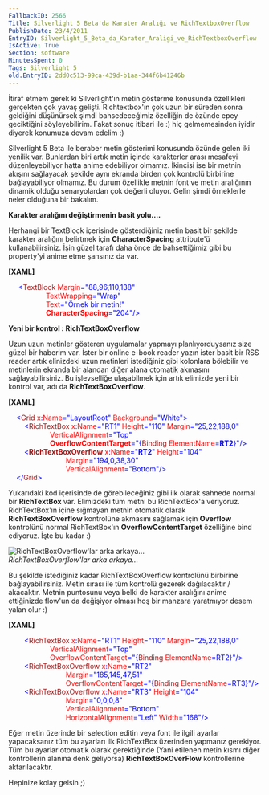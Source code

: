 ```yaml
---
FallbackID: 2566
Title: Silverlight 5 Beta'da Karater Aralığı ve RichTextboxOverflow
PublishDate: 23/4/2011
EntryID: Silverlight_5_Beta_da_Karater_Araligi_ve_RichTextboxOverflow
IsActive: True
Section: software
MinutesSpent: 0
Tags: Silverlight 5
old.EntryID: 2dd0c513-99ca-439d-b1aa-344f6b41246b
---
```

İtiraf etmem gerek ki Silverlight'ın metin gösterme konusunda
özellikleri gerçekten çok yavaş gelişti. Richtextbox'ın çok uzun bir
süreden sonra geldiğini düşünürsek şimdi bahsedeceğimiz özelliğin de
özünde epey geciktiğini söyleyebilirim. Fakat sonuç itibari ile :) hiç
gelmemesinden iyidir diyerek konumuza devam edelim :)

Silverlight 5 Beta ile beraber metin gösterimi konusunda özünde gelen
iki yenilik var. Bunlardan biri artık metin içinde karakterler arası
mesafeyi düzenleyebiliyor hatta anime edebiliyor olmamız. İkincisi ise
bir metnin akışını sağlayacak şekilde aynı ekranda birden çok kontrolü
birbirine bağlayabiliyor olmamız. Bu durum özellikle metnin font ve
metin aralığının dinamik olduğu senaryolardan çok değerli oluyor. Gelin
şimdi örneklerle neler olduğuna bir bakalım.

**Karakter aralığını değiştirmenin basit yolu....**

Herhangi bir TextBlock içerisinde gösterdiğiniz metin basit bir şekilde
karakter aralığını belirtmek için **CharacterSpacing** attribute'ü
kullanabilirsiniz. İşin güzel tarafı daha önce de bahsettiğimiz gibi bu
property'yi anime etme şansınız da var.

**[XAML]**

<span style="color:#a31515;">     </span><span
style="color:blue;">\<</span><span
style="color:#a31515;">TextBlock</span><span
style="color:red;"> Margin</span><span
style="color:blue;">="88,96,110,138"</span> \
                   <span style="color:red;"> TextWrapping</span><span
style="color:blue;">="Wrap"</span> \
                   <span style="color:red;"> Text</span><span
style="color:blue;">="Örnek bir metin!"</span> \
                   <span
style="color:red;"> **CharacterSpacing**</span><span
style="color:blue;">="204"/\></span>

**Yeni bir kontrol : RichTextBoxOverflow**

Uzun uzun metinler gösteren uygulamalar yapmayı planlıyorduysanız size
güzel bir haberim var. İster bir online e-book reader yazın ister basit
bir RSS reader artık elinizdeki uzun metinleri istediğiniz gibi
kolonlara bölebilir ve metinlerin ekranda bir alandan diğer alana
otomatik akmasını sağlayabilirsiniz. Bu işlevselliğe ulaşabilmek için
artık elimizde yeni bir kontrol var, adı da **RichTextBoxOverflow**.

**[XAML]**

<span style="color:#a31515;">    </span><span
style="color:blue;">\<</span><span
style="color:#a31515;">Grid</span><span
style="color:red;"> x</span><span style="color:blue;">:</span><span
style="color:red;">Name</span><span
style="color:blue;">="LayoutRoot"</span><span
style="color:red;"> Background</span><span
style="color:blue;">="White"\></span>\
 <span style="color:#a31515;">        </span><span
style="color:blue;">\<</span><span
style="color:#a31515;">RichTextBox</span><span
style="color:red;"> x</span><span style="color:blue;">:</span><span
style="color:red;">Name</span><span
style="color:blue;">="RT1"</span><span
style="color:red;"> Height</span><span
style="color:blue;">="110"</span><span
style="color:red;"> Margin</span><span
style="color:blue;">="25,22,188,0"</span> \
                     <span
style="color:red;"> VerticalAlignment</span><span
style="color:blue;">="Top"</span> \
                     <span
style="color:red;"> **OverflowContentTarget**</span><span
style="color:blue;">="{</span><span
style="color:#a31515;">Binding</span><span
style="color:red;"> ElementName</span><span
style="color:blue;">=**RT2**}"/\></span>\
 <span style="color:#a31515;">        </span><span
style="color:blue;">\<</span><span
style="color:#a31515;">**RichTextBoxOverflow**</span><span
style="color:red;"> x</span><span style="color:blue;">:</span><span
style="color:red;">Name</span><span
style="color:blue;">="**RT2**"</span><span
style="color:red;"> Height</span><span
style="color:blue;">="104"</span> \
                             <span
style="color:red;"> Margin</span><span
style="color:blue;">="194,0,38,30"</span> \
                             <span
style="color:red;"> VerticalAlignment</span><span
style="color:blue;">="Bottom"/\></span>\
 <span style="color:#a31515;">    </span><span
style="color:blue;">\</</span><span
style="color:#a31515;">Grid</span><span style="color:blue;">\></span>

Yukarıdaki kod içerisinde de görebileceğiniz gibi ilk olarak sahnede
normal bir **RichTextBox** var. Elimizdeki tüm metni bu RichTextBox'a
veriyoruz. RichTextBox'ın içine sığmayan metnin otomatik olarak
**RichTextBoxOverflow** kontrolüne akmasını sağlamak için **Overflow**
kontrolünü normal RichTextBox'ın **OverflowContentTarget** özelliğine
bind ediyoruz. İşte bu kadar :)

![RichTextBoxOverflow'lar arka
arkaya...](http://cdn.daron.yondem.com/assets/2566/22042011_1.png)\
*RichTextBoxOverflow'lar arka arkaya...*

Bu şekilde istediğiniz kadar RichTextBoxOverflow kontrolünü birbirine
bağlayabilirsiniz. Metin sırası ile tüm kontrolü gezerek dağılacaktır /
akacaktır. Metnin puntosunu veya belki de karakter aralığını anime
ettiğinizde flow'un da değişiyor olması hoş bir manzara yaratmıyor desem
yalan olur :)

**[XAML]**

<span style="color:#a31515;">         </span><span
style="color:blue;">\<</span><span
style="color:#a31515;">RichTextBox</span><span
style="color:red;"> x</span><span style="color:blue;">:</span><span
style="color:red;">Name</span><span
style="color:blue;">="RT1"</span><span
style="color:red;"> Height</span><span
style="color:blue;">="110"</span><span
style="color:red;"> Margin</span><span
style="color:blue;">="25,22,188,0"</span> \
                     <span
style="color:red;"> VerticalAlignment</span><span
style="color:blue;">="Top"</span> \
                     <span
style="color:red;"> OverflowContentTarget</span><span
style="color:blue;">="{</span><span
style="color:#a31515;">Binding</span><span
style="color:red;"> ElementName</span><span
style="color:blue;">=RT2}"/\></span>\
 <span style="color:#a31515;">        </span><span
style="color:blue;">\<</span><span
style="color:#a31515;">RichTextBoxOverflow</span><span
style="color:red;"> x</span><span style="color:blue;">:</span><span
style="color:red;">Name</span><span style="color:blue;">="RT2"</span> \
                             <span
style="color:red;"> Margin</span><span
style="color:blue;">="185,145,47,51"</span>\
                             <span
style="color:red;"> OverflowContentTarget</span><span
style="color:blue;">="{</span><span
style="color:#a31515;">Binding</span><span
style="color:red;"> ElementName</span><span
style="color:blue;">=RT3}"/\></span>\
 <span style="color:#a31515;">        </span><span
style="color:blue;">\<</span><span
style="color:#a31515;">RichTextBoxOverflow</span><span
style="color:red;"> x</span><span style="color:blue;">:</span><span
style="color:red;">Name</span><span
style="color:blue;">="RT3"</span><span
style="color:red;"> Height</span><span
style="color:blue;">="104"</span> \
                             <span
style="color:red;"> Margin</span><span
style="color:blue;">="0,0,0,8"</span> \
                             <span
style="color:red;"> VerticalAlignment</span><span
style="color:blue;">="Bottom"</span> \
                             <span
style="color:red;"> HorizontalAlignment</span><span
style="color:blue;">="Left"</span><span
style="color:red;"> Width</span><span
style="color:blue;">="168"/\></span>

Eğer metin üzerinde bir selection editin veya font ile ilgili ayarlar
yapacaksanız tüm bu ayarları ilk RichTextBox üzerinden yapmanız
gerekiyor. Tüm bu ayarlar otomatik olarak gerektiğinde (Yani etilenen
metin kısmı diğer kontrollerin alanına denk geliyorsa)
**RichTextBoxOverFlow** kontrollerine aktarılacaktır.

Hepinize kolay gelsin ;)



